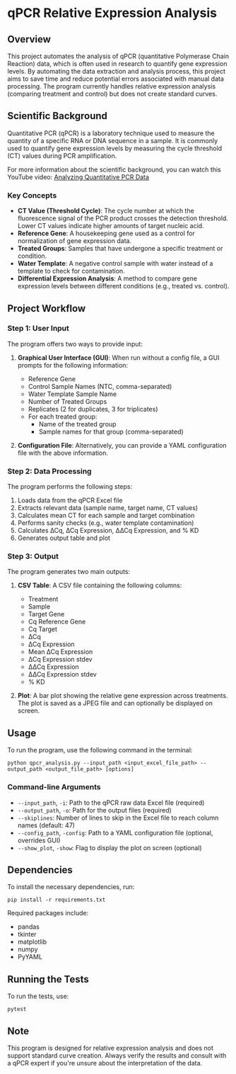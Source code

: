 # qPCR Relative Expression Analysis

## Overview

This project automates the analysis of qPCR (quantitative Polymerase Chain Reaction) data, which is often used in research to quantify gene expression levels. By automating the data extraction and analysis process, this project aims to save time and reduce potential errors associated with manual data processing. The program currently handles relative expression analysis (comparing treatment and control) but does not create standard curves.

## Scientific Background

Quantitative PCR (qPCR) is a laboratory technique used to measure the quantity of a specific RNA or DNA sequence in a sample. It is commonly used to quantify gene expression levels by measuring the cycle threshold (CT) values during PCR amplification.

For more information about the scientific background, you can watch this YouTube video: [Analyzing Quantitative PCR Data](https://www.youtube.com/watch?v=y8tHiH0BzGY)

### Key Concepts

- **CT Value (Threshold Cycle)**: The cycle number at which the fluorescence signal of the PCR product crosses the detection threshold. Lower CT values indicate higher amounts of target nucleic acid.
- **Reference Gene**: A housekeeping gene used as a control for normalization of gene expression data.
- **Treated Groups**: Samples that have undergone a specific treatment or condition.
- **Water Template**: A negative control sample with water instead of a template to check for contamination.
- **Differential Expression Analysis**: A method to compare gene expression levels between different conditions (e.g., treated vs. control).

## Project Workflow

### Step 1: User Input

The program offers two ways to provide input:

1. **Graphical User Interface (GUI)**: When run without a config file, a GUI prompts for the following information:
   - Reference Gene
   - Control Sample Names (NTC, comma-separated)
   - Water Template Sample Name
   - Number of Treated Groups
   - Replicates (2 for duplicates, 3 for triplicates)
   - For each treated group:
     - Name of the treated group
     - Sample names for that group (comma-separated)

2. **Configuration File**: Alternatively, you can provide a YAML configuration file with the above information.

### Step 2: Data Processing

The program performs the following steps:

1. Loads data from the qPCR Excel file
2. Extracts relevant data (sample name, target name, CT values)
3. Calculates mean CT for each sample and target combination
4. Performs sanity checks (e.g., water template contamination)
5. Calculates ∆Cq, ∆Cq Expression, ∆∆Cq Expression, and % KD
6. Generates output table and plot

### Step 3: Output

The program generates two main outputs:

1. **CSV Table**: A CSV file containing the following columns:
   - Treatment
   - Sample
   - Target Gene
   - Cq Reference Gene
   - Cq Target
   - ∆Cq
   - ∆Cq Expression
   - Mean ∆Cq Expression
   - ∆Cq Expression stdev
   - ∆∆Cq Expression
   - ∆∆Cq Expression stdev
   - % KD

2. **Plot**: A bar plot showing the relative gene expression across treatments. The plot is saved as a JPEG file and can optionally be displayed on screen.

## Usage

To run the program, use the following command in the terminal:

```
python qpcr_analysis.py --input_path <input_excel_file_path> --output_path <output_file_path> [options]
```

### Command-line Arguments

- `--input_path`, `-i`: Path to the qPCR raw data Excel file (required)
- `--output_path`, `-o`: Path for the output files (required)
- `--skiplines`: Number of lines to skip in the Excel file to reach column names (default: 47)
- `--config_path`, `-config`: Path to a YAML configuration file (optional, overrides GUI)
- `--show_plot`, `-show`: Flag to display the plot on screen (optional)

## Dependencies

To install the necessary dependencies, run:

```
pip install -r requirements.txt
```

Required packages include:
- pandas
- tkinter
- matplotlib
- numpy
- PyYAML

## Running the Tests

To run the tests, use:

```
pytest
```

## Note

This program is designed for relative expression analysis and does not support standard curve creation. Always verify the results and consult with a qPCR expert if you're unsure about the interpretation of the data.

